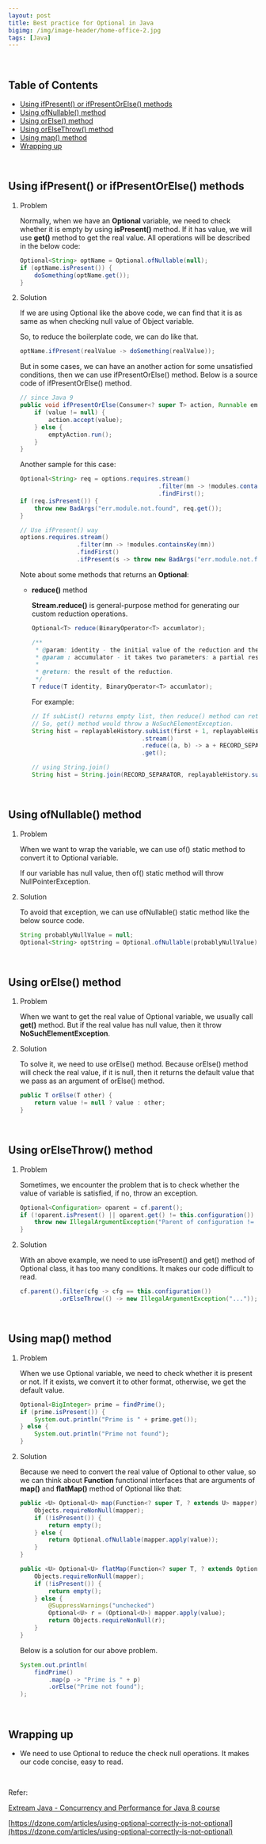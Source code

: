 ```yaml
---
layout: post
title: Best practice for Optional in Java
bigimg: /img/image-header/home-office-2.jpg
tags: [Java]
---
```




<br>

## Table of Contents
- [Using ifPresent() or ifPresentOrElse() methods](#using-ifpresent()-or-ifPresentOrElse()-methods)
- [Using ofNullable() method](#using-ofnullable()-method)
- [Using orElse() method](#using-orelse()-method)
- [Using orElseThrow() method](#using-orElseThrow()-method)
- [Using map() method](#using-map()-method)
- [Wrapping up](#wrapping-up)


<br>

## Using ifPresent() or ifPresentOrElse() methods

1. Problem

    Normally, when we have an **Optional** variable, we need to check whether it is empty by using **isPresent()** method. If it has value, we will use **get()** method to get the real value. All operations will be described in the below code:

    ```java
    Optional<String> optName = Optional.ofNullable(null);
    if (optName.isPresent()) {
        doSomething(optName.get());
    }
    ```

2. Solution

    If we are using Optional like the above code, we can find that it is as same as when checking null value of Object variable.

    So, to reduce the boilerplate code, we can do like that.

    ```java
    optName.ifPresent(realValue -> doSomething(realValue));
    ```

    But in some cases, we can have an another action for some unsatisfied conditions, then we can use ifPresentOrElse() method. Below is a source code of ifPresentOrElse() method.

    ```java
    // since Java 9
    public void ifPresentOrElse(Consumer<? super T> action, Runnable emptyAction) {
        if (value != null) {
            action.accept(value);
        } else {
            emptyAction.run();
        }
    }
    ```

    Another sample for this case:

    ```java
    Optional<String> req = options.requires.stream()
                                           .filter(mn -> !modules.containsKey(mn))
                                           .findFirst();
    if (req.isPresent()) {
        throw new BadArgs("err.module.not.found", req.get());
    }

    // Use ifPresent() way
    options.requires.stream()
                    .filter(mn -> !modules.containsKey(mn))
                    .findFirst()
                    .ifPresent(s -> throw new BadArgs("err.module.not.found", s));
    ```

    Note about some methods that returns an **Optional**:
    - **reduce()** method

        **Stream.reduce()** is general-purpose method for generating our custom reduction operations.

        ```java
        Optional<T> reduce(BinaryOperator<T> accumlator);

        /**
         * @param: identity - the initial value of the reduction and the default result if there are no elements in the stream
         * @param : accumulator - it takes two parameters: a partial result of the reduction and the next element of the stream. It returns a new partial result.
         * 
         * @return: the result of the reduction.
         */
        T reduce(T identity, BinaryOperator<T> accumlator);
        ```

        For example:

        ```java
        // If subList() returns empty list, then reduce() method can return an empty Optional
        // So, get() method would throw a NoSuchElementException.
        String hist = replayableHistory.subList(first + 1, replayableHistory.size())
                                       .stream()
                                       .reduce((a, b) -> a + RECORD_SEPARATOR + b)
                                       .get();

        // using String.join()
        String hist = String.join(RECORD_SEPARATOR, replayableHistory.subList(first + 1, replayableHistory.size()));
        ```

<br>

## Using ofNullable() method

1. Problem

    When we want to wrap the variable, we can use of() static method to convert it to Optional variable.

    If our variable has null value, then of() static method will throw NullPointerException.

2. Solution

    To avoid that exception, we can use ofNullable() static method like the below source code.

    ```java
    String probablyNullValue = null;
    Optional<String> optString = Optional.ofNullable(probablyNullValue);
    ```

<br>

## Using orElse() method

1. Problem

    When we want to get the real value of Optional variable, we usually call **get()** method. But if the real value has null value, then it throw **NoSuchElementException**.

2. Solution

    To solve it, we need to use orElse() method. Because orElse() method will check the real value, if it is null, then it returns the default value that we pass as an argument of orElse() method.

    ```java
    public T orElse(T other) {
        return value != null ? value : other;
    }
    ```

<br>

## Using orElseThrow() method

1. Problem

    Sometimes, we encounter the problem that is to check whether the value of variable is satisfied, if no, throw an exception.

    ```java
    Optional<Configuration> oparent = cf.parent();
    if (!oparent.isPresent() || oparent.get() != this.configuration()) {
        throw new IllegalArgumentException("Parent of configuration != configuration of this layer");
    }
    ```

2.  Solution

    With an above example, we need to use isPresent() and get() method of Optional class, it has too many conditions. It makes our code difficult to read.

    ```java
    cf.parent().filter(cfg -> cfg == this.configuration()) 
               .orElseThrow(() -> new IllegalArgumentException("..."));
    ```

<br>

## Using map() method

1. Problem

    When we use Optional variable, we need to check whether it is present or not. If it exists, we convert it to other format, otherwise, we get the default value.

    ```java
    Optional<BigInteger> prime = findPrime();
    if (prime.isPresent()) {
        System.out.println("Prime is " + prime.get());
    } else {
        System.out.println("Prime not found");
    }
    ```

2. Solution

    Because we need to convert the real value of Optional to other value, so we can think about **Function** functional interfaces that are arguments of **map()** and **flatMap()** method of Optional like that:

    ```java
    public <U> Optional<U> map(Function<? super T, ? extends U> mapper) {
        Objects.requireNonNull(mapper);
        if (!isPresent()) {
            return empty();
        } else {
            return Optional.ofNullable(mapper.apply(value));
        }
    }

    public <U> Optional<U> flatMap(Function<? super T, ? extends Optional<? extends U>> mapper) {
        Objects.requireNonNull(mapper);
        if (!isPresent()) {
            return empty();
        } else {
            @SuppressWarnings("unchecked")
            Optional<U> r = (Optional<U>) mapper.apply(value);
            return Objects.requireNonNull(r);
        }
    }
    ```

    Below is a solution for our above problem.

    ```java
    System.out.println(
        findPrime()
            .map(p -> "Prime is " + p)
            .orElse("Prime not found");
    );
    ```
    

<br>

## Wrapping up

- We need to use Optional to reduce the check null operations. It makes our code concise, easy to read.

<br>

Refer:

[Extream Java - Concurrency and Performance for Java 8 course]()

[https://dzone.com/articles/using-optional-correctly-is-not-optional](https://dzone.com/articles/using-optional-correctly-is-not-optional)
